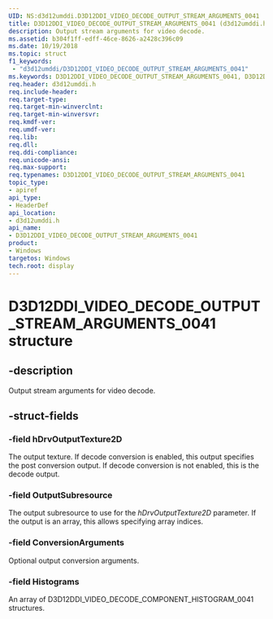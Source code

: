 ```yaml
---
UID: NS:d3d12umddi.D3D12DDI_VIDEO_DECODE_OUTPUT_STREAM_ARGUMENTS_0041
title: D3D12DDI_VIDEO_DECODE_OUTPUT_STREAM_ARGUMENTS_0041 (d3d12umddi.h)
description: Output stream arguments for video decode.
ms.assetid: b304f1ff-edff-46ce-8626-a2428c396c09
ms.date: 10/19/2018
ms.topic: struct
f1_keywords:
 - "d3d12umddi/D3D12DDI_VIDEO_DECODE_OUTPUT_STREAM_ARGUMENTS_0041"
ms.keywords: D3D12DDI_VIDEO_DECODE_OUTPUT_STREAM_ARGUMENTS_0041, D3D12DDI_VIDEO_DECODE_OUTPUT_STREAM_ARGUMENTS_0041,
req.header: d3d12umddi.h
req.include-header:
req.target-type:
req.target-min-winverclnt:
req.target-min-winversvr:
req.kmdf-ver:
req.umdf-ver:
req.lib:
req.dll:
req.ddi-compliance:
req.unicode-ansi:
req.max-support:
req.typenames: D3D12DDI_VIDEO_DECODE_OUTPUT_STREAM_ARGUMENTS_0041
topic_type:
- apiref
api_type:
- HeaderDef
api_location:
- d3d12umddi.h
api_name:
- D3D12DDI_VIDEO_DECODE_OUTPUT_STREAM_ARGUMENTS_0041
product: 
- Windows
targetos: Windows
tech.root: display
---
```


# D3D12DDI_VIDEO_DECODE_OUTPUT_STREAM_ARGUMENTS_0041 structure

## -description

Output stream arguments for video decode.

## -struct-fields

### -field hDrvOutputTexture2D

The output texture. If decode conversion is enabled, this output specifies the post conversion output. If decode conversion is not enabled, this is the decode output.

### -field OutputSubresource

The output subresource to use for the <i>hDrvOutputTexture2D</i> parameter. If the output is an array, this allows specifying array indices.

### -field ConversionArguments

Optional output conversion arguments.

### -field Histograms

An array of D3D12DDI_VIDEO_DECODE_COMPONENT_HISTOGRAM_0041 structures.


